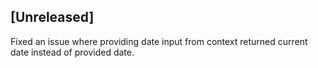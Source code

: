 ## [Unreleased]
Fixed an issue where providing date input from context returned current date instead of provided date.
